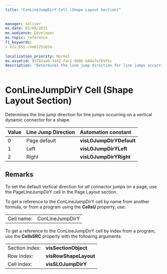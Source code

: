 ```yaml
---
title: "ConLineJumpDirY Cell (Shape Layout Section)"
 
 
manager: soliver
ms.date: 03/09/2015
ms.audience: Developer
ms.topic: reference
f1_keywords:
- Vis_DSS.chm82251654
 
localization_priority: Normal
ms.assetid: 93f82ae0-3442-fac1-9906-b84afef85f5c
description: "Determines the line jump direction for line jumps occurring on a vertical dynamic connector for a shape."
---
```


# ConLineJumpDirY Cell (Shape Layout Section)

Determines the line jump direction for line jumps occurring on a vertical dynamic connector for a shape.
  
|**Value**|**Line Jump Direction**|**Automation constant**|
|:-----|:-----|:-----|
| 0  <br/> | Page default  <br/> |**visLOJumpDirYDefault** <br/> |
| 1  <br/> | Left  <br/> |**visLOJumpDirYLeft** <br/> |
| 2  <br/> | Right  <br/> |**visLOJumpDirYRight** <br/> |
   
## Remarks

To set the default vertical direction for  *all*  connector jumps on a page, use the PageLineJumpDirY cell in the Page Layout section. 
  
To get a reference to the ConLineJumpDirY cell by name from another formula, or from a program using the **CellsU** property, use: 
  
|||
|:-----|:-----|
| Cell name:  <br/> | ConLineJumpDirY  <br/> |
   
To get a reference to the ConLineJumpDirY cell by index from a program, use the **CellsSRC** property with the following arguments: 
  
|||
|:-----|:-----|
| Section index:  <br/> |**visSectionObject** <br/> |
| Row index:  <br/> |**visRowShapeLayout** <br/> |
| Cell index:  <br/> |**visSLOJumpDirY** <br/> |
   

